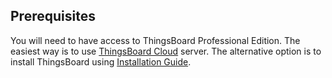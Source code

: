 ## Prerequisites

You will need to have access to ThingsBoard Professional Edition. 
The easiest way is to use [ThingsBoard Cloud](https://thingsboard.cloud/signup) server. 
The alternative option is to install ThingsBoard using [Installation Guide](/docs/user-guide/install/pe/installation-options/). 